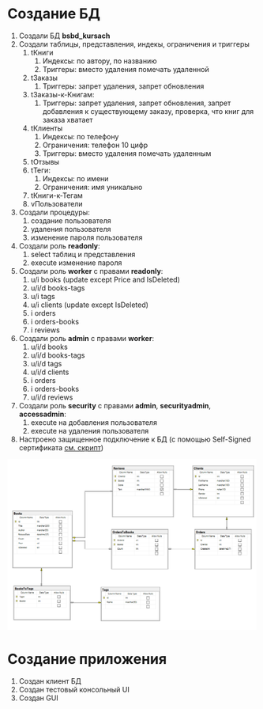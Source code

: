 # Создание БД

1. Создали БД **bsbd_kursach**
2. Создали таблицы, представления, индекы, ограничения и триггеры
    1. tКниги
        1. Индексы: по автору, по названию
        2. Триггеры: вместо удаления помечать удаленной
    2. tЗаказы
        1. Триггеры: запрет удаления, запрет обновления
    3. tЗаказы-к-Книгам:
        1. Триггеры: запрет удаления, запрет обновления, запрет добавления к существующему заказу, проверка, что книг
           для заказа хватает
    4. tКлиенты
        1. Индексы: по телефону
        2. Ограничения: телефон 10 цифр
        3. Триггеры: вместо удаления помечать удаленным
    5. tОтзывы
    6. tТеги:
        1. Индексы: по имени
        2. Ограничения: имя уникально
    7. tКниги-к-Тегам
    8. vПользователи
3. Создали процедуры:
    1. создание пользователя
    2. удаления пользователя
    3. изменение пароля пользователя
4. Создали роль **readonly**:
    1. select таблиц и представления
    2. execute изменение пароля
5. Создали роль **worker** с правами **readonly**:
    1. u/i books (update except Price and IsDeleted)
    2. u/i/d books-tags
    3. u/i tags
    4. u/i clients (update except IsDeleted)
    5. i orders
    6. i orders-books
    7. i reviews
6. Создали роль **admin** с правами **worker**:
    1. u/i/d books
    2. u/i/d books-tags
    3. u/i/d tags
    4. u/i/d clients
    5. i orders
    6. i orders-books
    7. u/i/d reviews
7. Создали роль **security** с правами **admin**, **securityadmin**, **accessadmin**:
    1. execute на добавления пользователя
    2. execute на удаления пользователя
8. Настроено защищенное подключение к БД (с помощью Self-Signed
   сертификата [см. скрипт](./assets/create-mssql-cert.ps1))

![](./assets/db-diagram.png "Диаграмма БД")

# Создание приложения

1. Создан клиент БД
2. Создан тестовый консольный UI
3. Создан GUI
